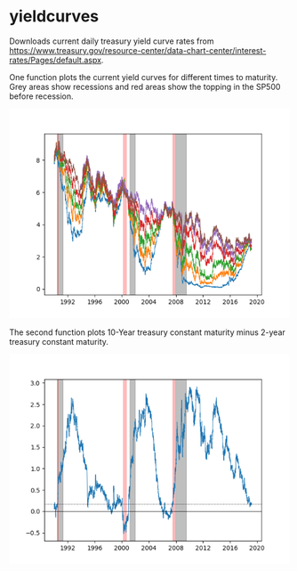 # yieldcurves
Downloads current daily treasury yield curve rates from https://www.treasury.gov/resource-center/data-chart-center/interest-rates/Pages/default.aspx.

One function plots the current yield curves for different times to maturity. Grey areas show recessions and red areas show the topping in the SP500 before recession.

![alt text](https://github.com/ChrisL1986/yieldcurves/blob/master/curves.png)

The second function plots 10-Year treasury constant maturity minus 2-year treasury constant maturity. 

![alt text](https://github.com/ChrisL1986/yieldcurves/blob/master/10yminus2yr.png)
